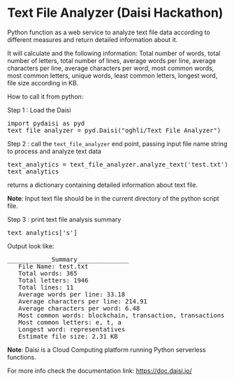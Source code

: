 # Text File Analyzer (Daisi Hackathon)

Python function as a web service to analyze text file data according to different measures and return detailed information about it.

It will calculate and the following information:
Total number of words, total number of letters, total number of lines, average words per line, average characters per line, average characters per word, most common words, most common letters, unique words, least common letters, longest word, file size according in KB.

How to call it from python:

Step 1 : Load the Daisi

<pre>
import pydaisi as pyd
text_file_analyzer = pyd.Daisi("oghli/Text File Analyzer")
</pre>
Step 2 : call the `text_file_analyzer` end point, passing input file name string to process and analyze text data

<pre>
text_analytics = text_file_analyzer.analyze_text('test.txt').value
text_analytics
</pre>

returns a dictionary containing detailed information about text file.

**Note**: Input text file should be in the current directory of the python script file.

Step 3 : print text file analysis summary 
<pre>
text_analytics['s']
</pre>

Output look like:
<pre>
____________Summary______________
   File Name: test.txt
   Total words: 365
   Total letters: 1946
   Total lines: 11
   Average words per line: 33.18
   Average characters per line: 214.91
   Average characters per word: 6.48
   Most common words: blockchain, transaction, transactions
   Most common letters: e, t, a
   Longest word: representatives
   Estimate file size: 2.31 KB
</pre>

**Note**: Daisi is a Cloud Computing platform running Python serverless functions.

For more info check the documentation link: https://doc.daisi.io/
